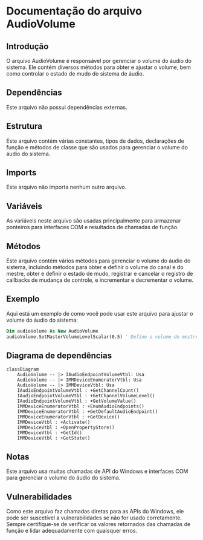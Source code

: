 # Documentação do arquivo AudioVolume

## Introdução

O arquivo AudioVolume é responsável por gerenciar o volume do áudio do sistema. Ele contém diversos métodos para obter e ajustar o volume, bem como controlar o estado de mudo do sistema de áudio.

## Dependências

Este arquivo não possui dependências externas.

## Estrutura

Este arquivo contém várias constantes, tipos de dados, declarações de função e métodos de classe que são usados para gerenciar o volume do áudio do sistema.

## Imports

Este arquivo não importa nenhum outro arquivo.

## Variáveis

As variáveis neste arquivo são usadas principalmente para armazenar ponteiros para interfaces COM e resultados de chamadas de função.

## Métodos

Este arquivo contém vários métodos para gerenciar o volume do áudio do sistema, incluindo métodos para obter e definir o volume do canal e do mestre, obter e definir o estado de mudo, registrar e cancelar o registro de callbacks de mudança de controle, e incrementar e decrementar o volume.

## Exemplo

Aqui está um exemplo de como você pode usar este arquivo para ajustar o volume do áudio do sistema:

```vb
Dim audioVolume As New AudioVolume
audioVolume.SetMasterVolumeLevelScalar(0.5) ' Define o volume do mestre para 50%
```

## Diagrama de dependências

```mermaid
classDiagram
    AudioVolume -- |> IAudioEndpointVolumeVtbl: Usa
    AudioVolume -- |> IMMDeviceEnumeratorVtbl: Usa
    AudioVolume -- |> IMMDeviceVtbl: Usa
    IAudioEndpointVolumeVtbl : +GetChannelCount()
    IAudioEndpointVolumeVtbl : +GetChannelVolumeLevel()
    IAudioEndpointVolumeVtbl : +GetVolumeValue()
    IMMDeviceEnumeratorVtbl : +EnumAudioEndpoints()
    IMMDeviceEnumeratorVtbl : +GetDefaultAudioEndpoint()
    IMMDeviceEnumeratorVtbl : +GetDevice()
    IMMDeviceVtbl : +Activate()
    IMMDeviceVtbl : +OpenPropertyStore()
    IMMDeviceVtbl : +GetId()
    IMMDeviceVtbl : +GetState()
```

## Notas

Este arquivo usa muitas chamadas de API do Windows e interfaces COM para gerenciar o volume do áudio do sistema.

## Vulnerabilidades

Como este arquivo faz chamadas diretas para as APIs do Windows, ele pode ser suscetível a vulnerabilidades se não for usado corretamente. Sempre certifique-se de verificar os valores retornados das chamadas de função e lidar adequadamente com quaisquer erros.